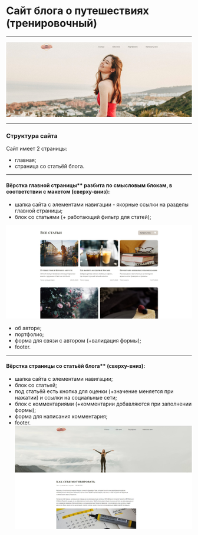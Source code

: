 # Сайт блога о путешествиях (тренировочный)
***
![Image alt](https://github.com/Scanavik/Blog_training-site/raw/main/img/readMe1.jpg)
***
### Структура сайта
Сайт имеет 2 страницы:
- главная;
- страница со статьёй блога.
***
#### Вёрстка главной страницы** разбита по смысловым блокам, в соответствии с макетом (сверху-вниз):
- шапка сайта с элементами навигации - якорные ссылки на разделы главной страницы;
- блок со статьями (+ работающий фильтр для статей);

![Image alt](https://github.com/Scanavik/Blog_training-site/raw/main/img/readMe3.jpg)

- об авторе;
- портфолио;
- форма для связи с автором (+валидация формы);
- footer.

***
#### Вёрстка страницы со статьёй блога** (сверху-вниз):
- шапка сайта с элементами навигации;
- блок со статьей;
- под статьёй есть кнопка для оценки (+значение меняется при нажатии) и ссылки на социальные сети;
- блок с комментариями (+комментарии добавляются при заполнении формы);
- форма для написания комментария;
- footer.
![Image alt](https://github.com/Scanavik/Blog_training-site/raw/main/img/readMe2.jpg)
